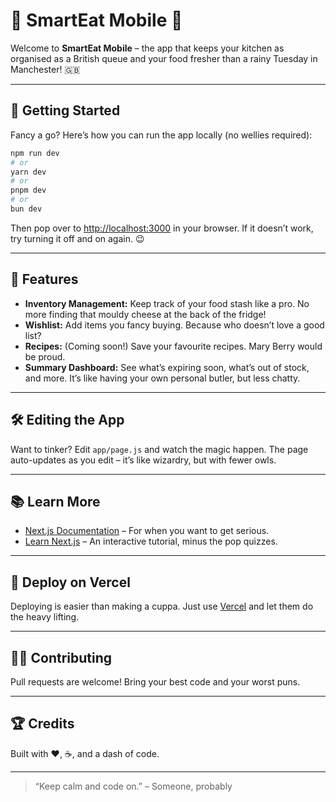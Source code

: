 # 🥦 SmartEat Mobile 🍞

Welcome to **SmartEat Mobile** – the app that keeps your kitchen as organised as a British queue and your food fresher than a rainy Tuesday in Manchester! 🇬🇧

---

## 🚀 Getting Started

Fancy a go? Here’s how you can run the app locally (no wellies required):

```bash
npm run dev
# or
yarn dev
# or
pnpm dev
# or
bun dev
```

Then pop over to [http://localhost:3000](http://localhost:3000) in your browser. If it doesn’t work, try turning it off and on again. 😉

---

## 🥕 Features

- **Inventory Management:** Keep track of your food stash like a pro. No more finding that mouldy cheese at the back of the fridge!
- **Wishlist:** Add items you fancy buying. Because who doesn’t love a good list?
- **Recipes:** (Coming soon!) Save your favourite recipes. Mary Berry would be proud.
- **Summary Dashboard:** See what’s expiring soon, what’s out of stock, and more. It’s like having your own personal butler, but less chatty.

---

## 🛠️ Editing the App

Want to tinker? Edit `app/page.js` and watch the magic happen. The page auto-updates as you edit – it’s like wizardry, but with fewer owls.

---

## 📚 Learn More

- [Next.js Documentation](https://nextjs.org/docs) – For when you want to get serious.
- [Learn Next.js](https://nextjs.org/learn) – An interactive tutorial, minus the pop quizzes.

---

## 🚢 Deploy on Vercel

Deploying is easier than making a cuppa. Just use [Vercel](https://vercel.com/new?utm_medium=default-template&filter=next.js&utm_source=create-next-app&utm_campaign=create-next-app-readme) and let them do the heavy lifting.

---

## 🧑‍🍳 Contributing

Pull requests are welcome! Bring your best code and your worst puns.

---

## 🏆 Credits

Built with ❤️, ☕, and a dash of code.

---

> “Keep calm and code on.” – Someone, probably
